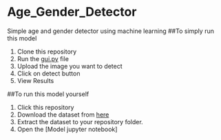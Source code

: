 # Age_Gender_Detector
Simple age and gender detector using machine learning
##To simply run this model
1. Clone this repository
2. Run the [gui.py](https://github.com/VarunChopra261/Age_Gender_Detector/blob/main/gui.py) file
3. Upload the image you want to detect
4. Click on detect button
5. View Results

##To run this model yourself
1. Click this repository
2. Download the dataset from [here](https://www.kaggle.com/datasets/jangedoo/utkface-new)
3. Extract the dataset to your repository folder.
4. Open the [Model jupyter notebook]
